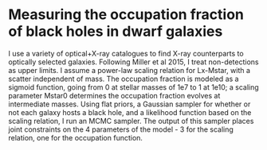 # Measuring the occupation fraction of black holes in dwarf galaxies

I use a variety of optical+X-ray catalogues to find X-ray counterparts to optically selected galaxies. Following Miller et al 2015, I treat non-detections as upper limits. I assume a power-law scaling relation for Lx-Mstar, with a scatter independent of mass. The occupation fraction is modeled as a sigmoid function, going from 0 at stellar masses of 1e7 to 1 at 1e10; a scaling parameter Mstar0 determines the occupation fraction evolves at intermediate masses. Using flat priors, a Gaussian sampler for whether or not each galaxy hosts a black hole, and a likelihood function based on the scaling relation, I run an MCMC sampler. The output of this sampler places joint constraints on the 4 parameters of the model - 3 for the scaling relation, one for the occupation function. 
